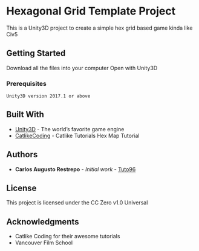 # Hexagonal Grid Template Project

This is a Unity3D project to create a simple hex grid based game kinda like Civ5

## Getting Started

Download all the files into your computer
Open with Unity3D

### Prerequisites

```
Unity3D version 2017.1 or above
```

## Built With

* [Unity3D](https://unity3d.com/) - The world’s favorite game engine
* [CatlikeCoding](http://catlikecoding.com/unity/tutorials/hex-map/part-1/) - Catlike Tutorials Hex Map Tutorial


## Authors

* **Carlos Augusto Restrepo** - *Initial work* - [Tuto96](https://github.com/Tuto96)

## License

This project is licensed under the CC Zero v1.0 Universal

## Acknowledgments

* Catlike Coding for their awesome tutorials
* Vancouver Film School
